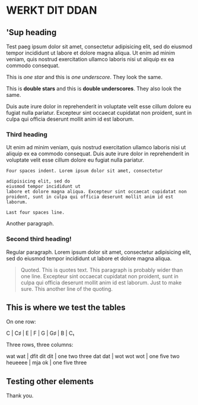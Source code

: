 # WERKT DIT DDAN

## 'Sup heading

Test paeg ipsum dolor sit amet, consectetur adipisicing elit, sed do eiusmod tempor incididunt ut labore et dolore magna aliqua. Ut enim ad minim veniam, quis nostrud exercitation ullamco laboris nisi ut aliquip ex ea commodo consequat.

This is *one star* and this is _one underscore_. They look the same.

This is **double stars** and this is __double underscores__. They also look the same.

Duis aute irure dolor in reprehenderit in voluptate velit esse cillum dolore eu fugiat nulla pariatur. Excepteur sint occaecat cupidatat non proident, sunt in culpa qui officia deserunt mollit anim id est laborum.

### Third heading

Ut enim ad minim veniam, quis nostrud exercitation ullamco laboris nisi ut aliquip ex ea commodo consequat. Duis aute irure dolor in reprehenderit in voluptate velit esse cillum dolore eu fugiat nulla pariatur.

    Four spaces indent. Lorem ipsum dolor sit amet, consectetur 

    adipisicing elit, sed do
    eiusmod tempor incididunt ut 
    labore et dolore magna aliqua. Excepteur sint occaecat cupidatat non proident, sunt in culpa qui officia deserunt mollit anim id est laborum.

    Last four spaces line.

Another paragraph.

### Second third heading!    

Regular paragraph. Lorem ipsum dolor sit amet, consectetur adipisicing elit, sed do eiusmod tempor incididunt ut labore et dolore magna aliqua.

> Quoted. This is quotes text.
> This paragraph is probably wider than one line. Excepteur sint occaecat cupidatat non proident, sunt in culpa qui officia deserunt mollit anim id est laborum. Just to make sure.
> This another line of the quoting.

## This is where we test the tables

On one row:

C | C♯ | E | F | G | G♯ | B | C₁

Three rows, three columns:

wat wat | dfit dit dit | one two three
dat dat | wot wot wot | one five two
heueeee | mja ok | one five three

## Testing other elements

Thank you.